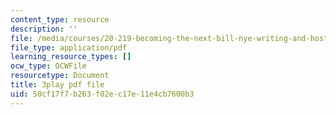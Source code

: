 ```yaml
---
content_type: resource
description: ''
file: /media/courses/20-219-becoming-the-next-bill-nye-writing-and-hosting-the-educational-show-january-iap-2015/50cf17f7b263f02ec17e11e4cb7600b3_kQnA60blp6o.pdf
file_type: application/pdf
learning_resource_types: []
ocw_type: OCWFile
resourcetype: Document
title: 3play pdf file
uid: 50cf17f7-b263-f02e-c17e-11e4cb7600b3
---
```

